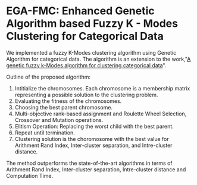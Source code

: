 # EGA-FMC: Enhanced Genetic Algorithm based Fuzzy K - Modes Clustering for Categorical Data
We implemented a fuzzy K-Modes clustering algorithm using Genetic Algorithm for categorical data. The algorithm is an extension to the work,"[A genetic fuzzy k-Modes algorithm for clustering categorical data](http://dl.acm.org/citation.cfm?id=1465302)". 

Outline of the proposed algorithm:                                                                                                         
1. Intitialize the chromosomes. Each chromosome is a membership matrix representing a possible solution to the clustering problem.         
2. Evaluating the fitness of the chromosomes.                                                                                               
3. Choosing the best parent chromosome.                                                                                                     
4. Multi-objective rank-based assignment and Roulette Wheel Selection, Crossover and Mutation operations.                                   
5. Elitism Operation: Replacing the worst child with the best parent.                                                                       
6. Repeat until termination.                                                                                                               
7. Clustering solution is the choromosome with the best value for Arithment Rand Index, Inter-cluster separation, and Intre-cluster distance.                                                                                                                                   

The method outperforms the state-of-the-art algorithms in terms of Arithment Rand Index, Inter-cluster separation, Intre-cluster distance and Computation Time. 
